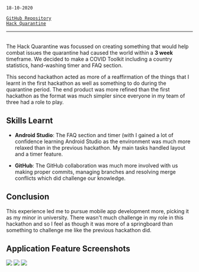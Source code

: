 <!--
title: Hack Quarantine
description: Second hackathon & reaffirmation of app development skills
tags: Android Studio
date: APR 2020  
slug: HackQ
-->

`18-10-2020`

[`GitHub Repository`](https://github.com/sh1ggy/COVIDToolkit) \
[`Hack Quarantine`](https://hackquarantine.devpost.com/?ref_feature=challenge&ref_medium=discover)

--- 

\
The Hack Quarantine was focussed on creating something that would help combat issues the quarantine had caused the world within a **3 week** timeframe. We decided to make a COVID Toolkit including a country statistics, hand-washing timer and FAQ section.   

This second hackathon acted as more of a reaffirmation of the things that I learnt in the first hackathon as well as something to do during the quarantine period. The end product was more refined than the first hackathon as the format was much simpler since everyone in my team of three had a role to play. 

## Skills Learnt	
 - **Android Studio**: The FAQ section and timer (with I gained a lot of confidence learning Android Studio as the environment was much more relaxed than in the previous hackathon. My main tasks handled layout and a timer feature.
  
 - **GitHub**: The GitHub collaboration was much more involved with us making proper commits, managing branches and resolving merge conflicts which did challenge our knowledge. 

## Conclusion
This experience led me to pursue mobile app development more, picking it as my minor in university. There wasn't much challenge in my role in this hackathon and so I feel as though it was more of a springboard than something to challenge me like the previous hackathon did. 

## Application Feature Screenshots
![](/blog/hackq/timer.png)
![](/blog/hackq/faq.png)
![](/blog/hackq/api.png)